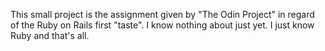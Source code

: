 This small project is the assignment given by "The Odin Project" in regard of the Ruby on Rails first "taste".
I know nothing about just yet. I just know Ruby and that's all.
